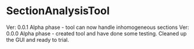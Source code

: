 # SectionAnalysisTool

Ver: 0.0.1
    Alpha phase - tool can now handle inhomogeneous sections
Ver: 0.0.0
	Alpha phase - created tool and have done some testing. Cleaned up the GUI and ready to trial.